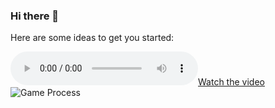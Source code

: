 ### Hi there 👋



Here are some ideas to get you started:

[![Watch the video](http://www.example.com/movie.ogg)](http://www.example.com/movie.ogg)
![Game Process](https://github.com/Faizun-Faria/Thief-Robber-Landlord-Police/blob/main/Preview/gif_english.gif)
